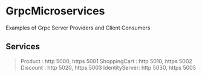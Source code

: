 # GrpcMicroservices

Examples of Grpc Server Providers and Client Consumers

## Services

> Product : http 5000, https 5001
> ShoppingCart : http 5010, https 5002
> Discount : http 5020, https 5003
> IdentityServer: http 5030, https 5005
